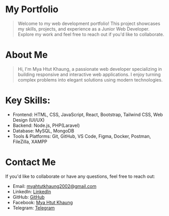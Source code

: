 # My Portfolio

> Welcome to my web development portfolio! This project showcases my skills, projects, and experience as a Junior Web Developer. Explore my work and feel free to reach out if you'd like to collaborate.

# About Me

> Hi, I'm Mya Htut Khaung, a passionate web developer specializing in building responsive and interactive web applications. I enjoy turning complex problems into elegant solutions using modern technologies.

# Key Skills:

* Frontend: HTML, CSS, JavaScript, React, Bootstrap, Tailwind CSS, Web Design (UI/UX)
* Backend: Node.js, PHP(Laravel)
* Database: MySQL, MongoDB
* Tools & Platforms: Git, GitHub, VS Code, Figma, Docker, Postman, FileZilla, XAMPP

# Contact Me

If you'd like to collaborate or have any questions, feel free to reach out:

- Email: myahtutkhaung2002@gmail.com
- LinkedIn: [LinkedIn](https://www.linkedin.com/in/mya-htut-khaung)
- GitHub: [GitHub](https://github.com/myahtutkhaung2711)
- Facebook: [Mya Htut Khaung](https://facebook.com/mya.h.khaung)
- Telegram: [Telegram](https://t.me/myagyi2711)